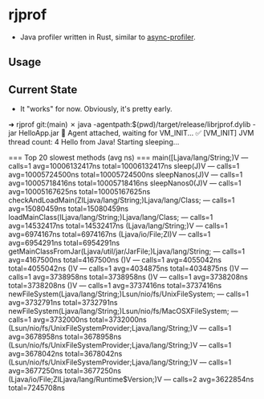 # rjprof

- Java profiler written in Rust, similar to [async-profiler](https://github.com/async-profiler/async-profiler).

## Usage

## Current State

- It "works" for now. Obviously, it's pretty early.

➜  rjprof git:(main) ✗ java -agentpath:$(pwd)/target/release/librjprof.dylib -jar HelloApp.jar
🔗 Agent attached, waiting for VM_INIT...
✅ [VM_INIT] JVM thread count: 4
Hello from Java!
Starting sleeping...

=== Top 20 slowest methods (avg ns) ===
main([Ljava/lang/String;)V — calls=1 avg=10006132417ns total=10006132417ns
sleep(J)V — calls=1 avg=10005724500ns total=10005724500ns
sleepNanos(J)V — calls=1 avg=10005718416ns total=10005718416ns
sleepNanos0(J)V — calls=1 avg=10005167625ns total=10005167625ns
checkAndLoadMain(ZILjava/lang/String;)Ljava/lang/Class; — calls=1 avg=15080459ns total=15080459ns
loadMainClass(ILjava/lang/String;)Ljava/lang/Class; — calls=1 avg=14532417ns total=14532417ns
<init>(Ljava/lang/String;)V — calls=1 avg=6974167ns total=6974167ns
<init>(Ljava/io/File;ZI)V — calls=1 avg=6954291ns total=6954291ns
getMainClassFromJar(Ljava/util/jar/JarFile;)Ljava/lang/String; — calls=1 avg=4167500ns total=4167500ns
<clinit>()V — calls=1 avg=4055042ns total=4055042ns
<clinit>()V — calls=1 avg=4034875ns total=4034875ns
<init>()V — calls=1 avg=3738958ns total=3738958ns
<init>()V — calls=1 avg=3738208ns total=3738208ns
<init>()V — calls=1 avg=3737416ns total=3737416ns
newFileSystem(Ljava/lang/String;)Lsun/nio/fs/UnixFileSystem; — calls=1 avg=3732791ns total=3732791ns
newFileSystem(Ljava/lang/String;)Lsun/nio/fs/MacOSXFileSystem; — calls=1 avg=3732000ns total=3732000ns
<init>(Lsun/nio/fs/UnixFileSystemProvider;Ljava/lang/String;)V — calls=1 avg=3678958ns total=3678958ns
<init>(Lsun/nio/fs/UnixFileSystemProvider;Ljava/lang/String;)V — calls=1 avg=3678042ns total=3678042ns
<init>(Lsun/nio/fs/UnixFileSystemProvider;Ljava/lang/String;)V — calls=1 avg=3677250ns total=3677250ns
<init>(Ljava/io/File;ZILjava/lang/Runtime$Version;)V — calls=2 avg=3622854ns total=7245708ns

